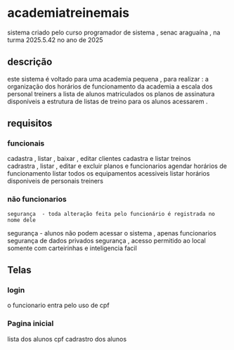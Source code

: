 # academiatreinemais
sistema criado pelo curso programador de sistema , senac araguaína , na turma 2025.5.42 no ano de 2025

## descrição 

este sistema é voltado para uma academia pequena , para realizar : 
 a organização dos horários de funcionamento da academia 
 a escala dos personal treiners 
 a lista de alunos matriculados 
 os planos de assinatura disponíveis 
 a estrutura de listas de treino para os alunos acessarem .

 ## requisitos

  ### funcionais
  cadastra , listar , baixar , editar clientes 
   cadastra e listar treinos  
   cadrastra , listar , editar e excluir planos e funcionarios
   agendar horários de funcionamento
   listar todos os equipamentos acessiveis
   listar horários disponiveis de personais treiners

    
   ### não funcionarios
    segurança  - toda alteração feita pelo funcionário é registrada no nome dele 
   segurança - alunos não podem acessar o sistema , apenas funcionarios
   segurança de dados privados
   segurança , acesso permitido ao local somente com carteirinhas e inteligencia facil 
  
 
   ## Telas
 
### login 
 o funcionario entra pelo uso de cpf 

### Pagina inicial
lista dos alunos cpf
cadrastro dos alunos 



















